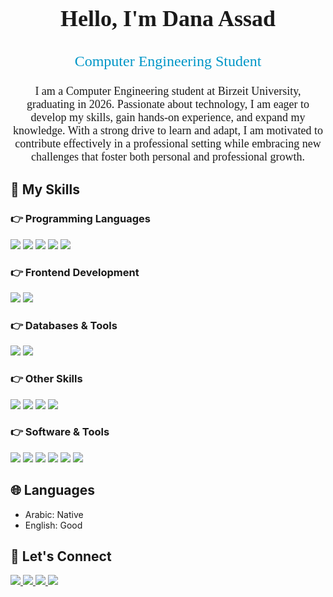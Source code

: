 <h1 align="center" style="font-family: 'Times New Roman', Times, serif; font-size: 36px;">👋 Hello, I'm Dana Assad 👋</h1>

<h3 align="center" style="color: #0096c7; font-weight: lighter; font-family: 'Times New Roman', Times, serif; font-size: 24px;">Computer Engineering Student</h3>

<p align="center" style="max-width: 600px; margin: auto; text-align: center; font-family: 'Times New Roman', Times, serif; font-size: 18px;">
I am a Computer Engineering student at Birzeit University, graduating in 2026. Passionate about technology,
I am eager to develop my skills, gain hands-on experience, and expand my knowledge. With a strong drive to learn and adapt,
I am motivated to contribute effectively in a professional setting while embracing new challenges that foster both personal and professional growth.
</p>


## 🔧 My Skills  
### 👉 Programming Languages  
<p class="skills-icons">
  <img src="https://img.shields.io/badge/C-%2300599C.svg?style=for-the-badge&logo=c&logoColor=white" />
  <img src="https://img.shields.io/badge/Java-%23ED8B00.svg?style=for-the-badge&logo=openjdk&logoColor=white" />
  <img src="https://img.shields.io/badge/Python-%233776AB.svg?style=for-the-badge&logo=python&logoColor=white" />
  <img src="https://img.shields.io/badge/Assembly-%23800080.svg?style=for-the-badge" />
  <img src="https://img.shields.io/badge/SystemVerilog-%23FF6600.svg?style=for-the-badge&logo=verilog&logoColor=white" />
</p>

### 👉 Frontend Development  
<p class="skills-icons">
  <img src="https://img.shields.io/badge/JavaFX-%23F7DF1E.svg?style=for-the-badge" />
  <img src="https://img.shields.io/badge/Android-%23009D54.svg?style=for-the-badge&logo=android&logoColor=white" />
</p>

### 👉 Databases & Tools  
<p class="skills-icons">
  <img src="https://img.shields.io/badge/SQL-%230052CC.svg?style=for-the-badge&logo=sqlite&logoColor=white" />
  <img src="https://img.shields.io/badge/Database%20Normalization-%232C8EBB.svg?style=for-the-badge" />
</p>

### 👉 Other Skills  
<p class="skills-icons">
  <img src="https://img.shields.io/badge/Machine%20Learning-%23FF6F00.svg?style=for-the-badge&logo=tensorflow&logoColor=white" />
  <img src="https://img.shields.io/badge/Data%20Structures-%23DC143C.svg?style=for-the-badge" />
  <img src="https://img.shields.io/badge/Software%20Engineering-%23007ACC.svg?style=for-the-badge&logo=visualstudio&logoColor=white" />
  <img src="https://img.shields.io/badge/Cryptography-%23000000.svg?style=for-the-badge&logo=openssl&logoColor=white" />
</p>

### 👉 Software & Tools  
<p class="skills-icons">
  <img src="https://img.shields.io/badge/VS%20Code-%23007ACC.svg?style=for-the-badge&logo=visualstudiocode&logoColor=white" />
  <img src="https://img.shields.io/badge/Android%20Studio-%233DDC84.svg?style=for-the-badge&logo=androidstudio&logoColor=white" />
  <img src="https://img.shields.io/badge/Git-%23F05032.svg?style=for-the-badge&logo=git&logoColor=white" />
  <img src="https://img.shields.io/badge/-Keil_\u00b5Vision-0099cc?style=for-the-badge" />
  <img src="https://img.shields.io/badge/-PyCharm-green?style=for-the-badge" />
  <img src="https://img.shields.io/badge/EBA_Playground-%2300A1B2.svg?style=for-the-badge&logo=python&logoColor=white" />
</p>

## 🌐 Languages  
* Arabic: Native
* English: Good   

## 🤝 Let's Connect  
<p class="contact-icons">
  <a href="mailto:dana.gassad03@gmail.com">
    <img src="https://img.shields.io/badge/Gmail-D14836?style=for-the-badge&logo=gmail&logoColor=white" />
  </a>
  <a href="https://github.com/DanaAssad315">
    <img src="https://img.shields.io/badge/GitHub-181717?style=for-the-badge&logo=github&logoColor=white" />
  </a>
  <a href="https://www.linkedin.com/in/dana-assad-813106331/">
    <img src="https://img.shields.io/badge/LinkedIn-0077B5?style=for-the-badge&logo=linkedin&logoColor=white" />
  </a>
  <a href="tel:+970569153203">
    <img src="https://img.shields.io/badge/Phone-25D366?style=for-the-badge&logo=whatsapp&logoColor=white" />
  </a>
</p>
